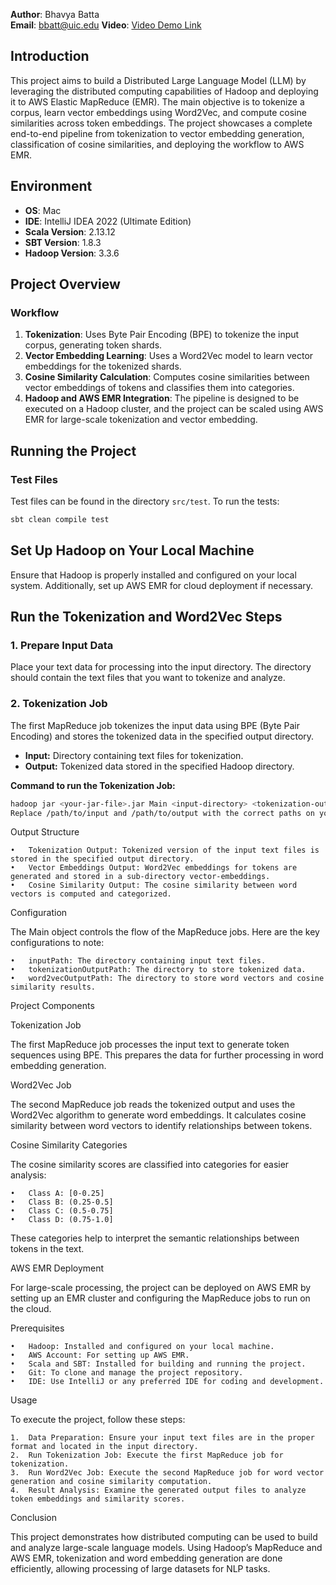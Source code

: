 
**Author**: Bhavya Batta  
**Email**: [bbatt@uic.edu](mailto:bbatt@uic.edu)
**Video**: [Video Demo Link](https://uic.zoom.us/rec/share/XLlGfaZo1_dhUL4USrI3ZlMyHZQ8a19ZVihouOEf-vrPO91XjWtdm7EjSRTVkrlZ.iKwDWA6-RXz_cbam)

## Introduction

This project aims to build a Distributed Large Language Model (LLM) by leveraging the distributed computing capabilities of Hadoop and deploying it to AWS Elastic MapReduce (EMR). The main objective is to tokenize a corpus, learn vector embeddings using Word2Vec, and compute cosine similarities across token embeddings. The project showcases a complete end-to-end pipeline from tokenization to vector embedding generation, classification of cosine similarities, and deploying the workflow to AWS EMR.

## Environment

- **OS**: Mac
- **IDE**: IntelliJ IDEA 2022 (Ultimate Edition)
- **Scala Version**: 2.13.12
- **SBT Version**: 1.8.3
- **Hadoop Version**: 3.3.6

## Project Overview

### Workflow

1. **Tokenization**: Uses Byte Pair Encoding (BPE) to tokenize the input corpus, generating token shards.
2. **Vector Embedding Learning**: Uses a Word2Vec model to learn vector embeddings for the tokenized shards.
3. **Cosine Similarity Calculation**: Computes cosine similarities between vector embeddings of tokens and classifies them into categories.
4. **Hadoop and AWS EMR Integration**: The pipeline is designed to be executed on a Hadoop cluster, and the project can be scaled using AWS EMR for large-scale tokenization and vector embedding.

## Running the Project

### Test Files

Test files can be found in the directory `src/test`. To run the tests:

```bash
sbt clean compile test
```

## Set Up Hadoop on Your Local Machine

Ensure that Hadoop is properly installed and configured on your local system. Additionally, set up AWS EMR for cloud deployment if necessary.

## Run the Tokenization and Word2Vec Steps

### 1. Prepare Input Data

Place your text data for processing into the input directory. The directory should contain the text files that you want to tokenize and analyze.

### 2. Tokenization Job

The first MapReduce job tokenizes the input data using BPE (Byte Pair Encoding) and stores the tokenized data in the specified output directory.

- **Input:** Directory containing text files for tokenization.
- **Output:** Tokenized data stored in the specified Hadoop directory.

**Command to run the Tokenization Job:**
```bash
hadoop jar <your-jar-file>.jar Main <input-directory> <tokenization-output-directory>
Replace /path/to/input and /path/to/output with the correct paths on your system.
```

Output Structure

	•	Tokenization Output: Tokenized version of the input text files is stored in the specified output directory.
	•	Vector Embeddings Output: Word2Vec embeddings for tokens are generated and stored in a sub-directory vector-embeddings.
	•	Cosine Similarity Output: The cosine similarity between word vectors is computed and categorized.

Configuration

The Main object controls the flow of the MapReduce jobs. Here are the key configurations to note:

	•	inputPath: The directory containing input text files.
	•	tokenizationOutputPath: The directory to store tokenized data.
	•	word2vecOutputPath: The directory to store word vectors and cosine similarity results.

Project Components

Tokenization Job

The first MapReduce job processes the input text to generate token sequences using BPE. This prepares the data for further processing in word embedding generation.

Word2Vec Job

The second MapReduce job reads the tokenized output and uses the Word2Vec algorithm to generate word embeddings. It calculates cosine similarity between word vectors to identify relationships between tokens.

Cosine Similarity Categories

The cosine similarity scores are classified into categories for easier analysis:

	•	Class A: [0-0.25]
	•	Class B: (0.25-0.5]
	•	Class C: (0.5-0.75]
	•	Class D: (0.75-1.0]

These categories help to interpret the semantic relationships between tokens in the text.

AWS EMR Deployment

For large-scale processing, the project can be deployed on AWS EMR by setting up an EMR cluster and configuring the MapReduce jobs to run on the cloud.

Prerequisites

	•	Hadoop: Installed and configured on your local machine.
	•	AWS Account: For setting up AWS EMR.
	•	Scala and SBT: Installed for building and running the project.
	•	Git: To clone and manage the project repository.
	•	IDE: Use IntelliJ or any preferred IDE for coding and development.

Usage

To execute the project, follow these steps:

	1.	Data Preparation: Ensure your input text files are in the proper format and located in the input directory.
	2.	Run Tokenization Job: Execute the first MapReduce job for tokenization.
	3.	Run Word2Vec Job: Execute the second MapReduce job for word vector generation and cosine similarity computation.
	4.	Result Analysis: Examine the generated output files to analyze token embeddings and similarity scores.

Conclusion

This project demonstrates how distributed computing can be used to build and analyze large-scale language models. Using Hadoop’s MapReduce and AWS EMR, tokenization and word embedding generation are done efficiently, allowing processing of large datasets for NLP tasks.

